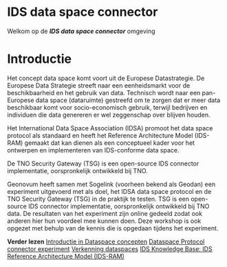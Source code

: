 # IDS data space connector


Welkom op de ***IDS data space connector*** omgeving
# Introductie 

Het concept data space komt voort uit de Europese Datastrategie. De Europese Data Strategie streeft naar een eenheidsmarkt voor de beschikbaarheid en het gebruik van data. Technisch wordt naar een pan-Europese data space (dataruimte) gestreefd om te zorgen dat er meer data beschikbaar komt voor socio-economisch gebruik, terwijl bedrijven en individuen die data genereren er wel zeggenschap over blijven houden. 

Het International Data Space Association (IDSA) promoot het data space protocol als standaard en heeft het Reference Architecture Model (IDS-RAM) gemaakt dat kan dienen als een conceptueel kader voor het ontwerpen en implementeren van IDS-conforme data space. 

De TNO Security Gateway (TSG) is een open-source IDS connector implementatie, oorspronkelijk ontwikkeld bij TNO. 

Geonovum heeft samen met Sogelink (voorheen bekend als Geodan) een experiment uitgevoerd met als doel, het IDSA data space protocol en de TNO Security Gateway (TSG) in de praktijk te testen. TSG is een open-source IDS connector implementatie, oorspronkelijk ontwikkeld bij TNO data. De resultaten van het experiment zijn online gedeeld zodat ook anderen hier hun voordeel mee kunnen doen. Deze workshop is ook opgezet met behulp van de kennis die is opgedaan tijdens het experiment. 

<b>Verder lezen</b>
<a href='https://github.com/Geonovum/ogc-api-workshops/blob/main/IDS%20data%20space%20connector/Presentaties/Introductie%20Dataspace%20Concepten.pdf' target='_blank'>Introductie in Dataspace concepten</a> 
<a href='https://geonovum.github.io/eu-DataspaceProtocolconnectorexperiment/' target='_blank'> Dataspace Protocol connector experiment</a>
<a href='https://docs.geostandaarden.nl/eu/VerkenningDataspaces/' target='_blank'>Verkenning dataspaces</a> 
<a href='https://docs.internationaldataspaces.org/ids-knowledgebase/ids-ram-4' target='_blank'>IDS Knowledge Base: IDS Reference Architecture Model (IDS-RAM)</a>



